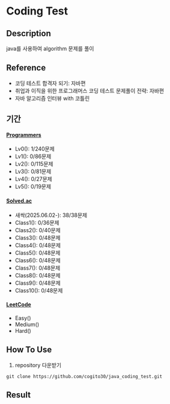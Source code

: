 # Coding Test

## Description
java를 사용하여 algorithm 문제를 풀이

## Reference
- 코딩 테스트 합격자 되기: 자바편
- 취업과 이직을 위한 프로그래머스 코딩 테스트 문제풀이 전략: 자바편
- 자바 알고리즘 인터뷰 with 코틀린

## 기간
#### [Programmers](https://school.programmers.co.kr/learn/challenges?order=recent)
- Lv0(): 1/240문제
- Lv1(): 0/86문제
- Lv2(): 0/115문제
- Lv3(): 0/81문제
- Lv4(): 0/27문제
- Lv5(): 0/19문제

#### [Solved.ac](https://solved.ac/class)
- 새싹(2025.06.02-): 38/38문제
- Class1(): 0/36문제
- Class2(): 0/40문제
- Class3(): 0/48문제
- Class4(): 0/48문제
- Class5(): 0/48문제
- Class6(): 0/48문제
- Class7(): 0/48문제
- Class8(): 0/48문제
- Class9(): 0/48문제
- Class10(): 0/48문제

#### [LeetCode](https://leetcode.com/problemset/)
- Easy()
- Medium()
- Hard()

## How To Use
1) repository 다운받기
```
git clone https://github.com/cogito30/java_coding_test.git
```

## Result
